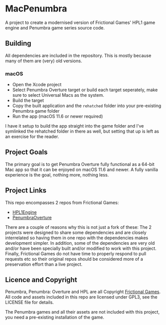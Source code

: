 MacPenumbra
==============
A project to create a modernised version of Frictional Games' HPL1 game engine and Penumbra game series source code.

Building
--------
All dependencies are included in the repository. This is mostly because many of them are (very) old versions.

### macOS

* Open the Xcode project
* Select Penumbra Overture target or build each target seperately, make sure to select Universal Macs as the system.
* Build the target
* Copy the built application and the `rehatched` folder into your pre-existing Penumbra game folder
* Run the app (macOS 11.6 or newer required)

I have it setup to build the app straight into the game folder and I've symlinked the rehatched folder
in there as well, but setting that up is left as an exercise for the reader.

Project Goals
-------------
The primary goal is to get Penumbra Overture fully functional as a 64-bit Mac app so that it
can be enjoyed on macOS 11.6 and newer.  A fully vanilla experience is the goal, nothing more, nothing less.

Project Links
-------------
This repo encompasses 2 repos from Frictional Games:

* [HPL1Engine](https://github.com/FrictionalGames/HPL1Engine)
* [PenumbraOverture](https://github.com/FrictionalGames/PenumbraOverture)

There are a couple of reasons why this is not just a fork of these:
The 2 projects were designed to share some dependencies and are closely interrelated
so having them in one repo with the dependencies makes development simpler. In addition,
some of the dependencies are very old and/or have been specially built and/or modified
to work with this project. Finally, Frictional Games do not have time to properly
respond to pull requests etc so their original repos should be considered more of
a preservation effort than a live project.

Licence and Copyright
---------------------
Penumbra, Penumbra: Overture and HPL are all Copyright [Frictional Games](https://frictionalgames.com/). 
All code and assets included in this repo are licensed under GPL3, see the LICENSE file for details.

The Penumbra games and all their assets are not included with this project,
you need a pre-existing installation of the game.
